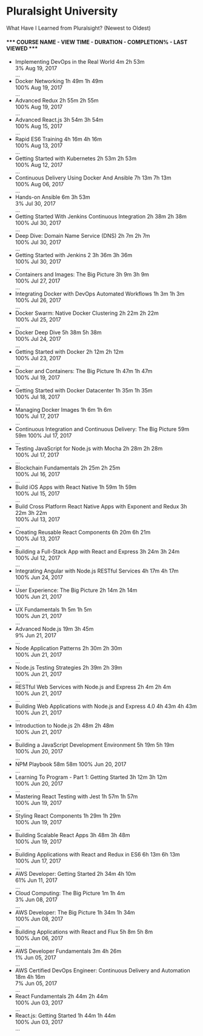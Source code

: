 # Pluralsight University

What Have I Learned from Pluralsight? (Newest to Oldest)

#### *** COURSE NAME - VIEW TIME - DURATION - COMPLETION% - LAST VIEWED ***
* Implementing DevOps in the Real World	4m	2h 53m	
3%	Aug 19, 2017	
...
* Docker Networking	1h 49m	1h 49m	
100%	Aug 19, 2017	
...
* Advanced Redux	2h 55m	2h 55m	
100%	Aug 19, 2017	
...
* Advanced React.js	3h 54m	3h 54m	
100%	Aug 15, 2017	
...
* Rapid ES6 Training	4h 16m	4h 16m	
100%	Aug 13, 2017	
...
* Getting Started with Kubernetes	2h 53m	2h 53m	
100%	Aug 12, 2017	
...
* Continuous Delivery Using Docker And Ansible	7h 13m	7h 13m	
100%	Aug 06, 2017	
...
* Hands-on Ansible	6m	3h 53m	
3%	Jul 30, 2017	
...
* Getting Started With Jenkins Continuous Integration	2h 38m	2h 38m	
100%	Jul 30, 2017	
...
* Deep Dive: Domain Name Service (DNS)	2h 7m	2h 7m	
100%	Jul 30, 2017	
...
* Getting Started with Jenkins 2	3h 36m	3h 36m	
100%	Jul 30, 2017	
...
* Containers and Images: The Big Picture	3h 9m	3h 9m	
100%	Jul 27, 2017	
...
* Integrating Docker with DevOps Automated Workflows	1h 3m	1h 3m	
100%	Jul 26, 2017	
...
* Docker Swarm: Native Docker Clustering	2h 22m	2h 22m	
100%	Jul 25, 2017	
...
* Docker Deep Dive	5h 38m	5h 38m	
100%	Jul 24, 2017	
...
* Getting Started with Docker	2h 12m	2h 12m	
100%	Jul 23, 2017	
...
* Docker and Containers: The Big Picture	1h 47m	1h 47m	
100%	Jul 19, 2017	
...
* Getting Started with Docker Datacenter	1h 35m	1h 35m	
100%	Jul 18, 2017	
...
* Managing Docker Images	1h 6m	1h 6m	
100%	Jul 17, 2017	
...
* Continuous Integration and Continuous Delivery: The Big Picture	59m	59m	
100%	Jul 17, 2017	
...
* Testing JavaScript for Node.js with Mocha	2h 28m	2h 28m	
100%	Jul 17, 2017	
...
* Blockchain Fundamentals	2h 25m	2h 25m	
100%	Jul 16, 2017	
...
* Build iOS Apps with React Native	1h 59m	1h 59m	
100%	Jul 15, 2017	
...
* Build Cross Platform React Native Apps with Exponent and Redux	3h 22m	3h 22m	
100%	Jul 13, 2017	
...
* Creating Reusable React Components	6h 20m	6h 21m	
100%	Jul 13, 2017	
...
* Building a Full-Stack App with React and Express	3h 24m	3h 24m	
100%	Jul 12, 2017	
...
* Integrating Angular with Node.js RESTful Services	4h 17m	4h 17m	
100%	Jun 24, 2017	
...
* User Experience: The Big Picture	2h 14m	2h 14m	
100%	Jun 21, 2017	
...
* UX Fundamentals	1h 5m	1h 5m	
100%	Jun 21, 2017	
...
* Advanced Node.js	19m	3h 45m	
9%	Jun 21, 2017	
...
* Node Application Patterns	2h 30m	2h 30m	
100%	Jun 21, 2017	
...
* Node.js Testing Strategies	2h 39m	2h 39m	
100%	Jun 21, 2017	
...
* RESTful Web Services with Node.js and Express	2h 4m	2h 4m	
100%	Jun 21, 2017	
...
* Building Web Applications with Node.js and Express 4.0	4h 43m	4h 43m	
100%	Jun 21, 2017	
...
* Introduction to Node.js	2h 48m	2h 48m	
100%	Jun 21, 2017	
...
* Building a JavaScript Development Environment	5h 19m	5h 19m	
100%	Jun 20, 2017	
...
* NPM Playbook	58m	58m	
100%	Jun 20, 2017	
...
* Learning To Program - Part 1: Getting Started	3h 12m	3h 12m	
100%	Jun 20, 2017	
...
* Mastering React Testing with Jest	1h 57m	1h 57m	
100%	Jun 19, 2017	
...
* Styling React Components	1h 29m	1h 29m	
100%	Jun 19, 2017	
...
* Building Scalable React Apps	3h 48m	3h 48m	
100%	Jun 19, 2017	
...
* Building Applications with React and Redux in ES6	6h 13m	6h 13m	
100%	Jun 17, 2017	
...
* AWS Developer: Getting Started	2h 34m	4h 10m	
61%	Jun 11, 2017	
...
* Cloud Computing: The Big Picture	1m	1h 4m	
3%	Jun 08, 2017	
...
* AWS Developer: The Big Picture	1h 34m	1h 34m	
100%	Jun 08, 2017	
...
* Building Applications with React and Flux	5h 8m	5h 8m	
100%	Jun 06, 2017	
...
* AWS Developer Fundamentals	3m	4h 26m	
1%	Jun 05, 2017	
...
* AWS Certified DevOps Engineer: Continuous Delivery and Automation	18m	4h 16m	
7%	Jun 05, 2017	
...
* React Fundamentals	2h 44m	2h 44m	
100%	Jun 03, 2017	
...
* React.js: Getting Started	1h 44m	1h 44m	
100%	Jun 03, 2017	
...



